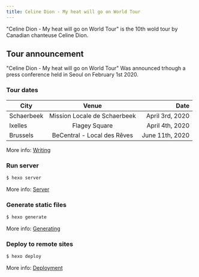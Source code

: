 ```yaml
---
title: Celine Dion - My heat will go on World Tour
---
```

"Celine Dion - My heat will go on World Tour" is the 10th wold tour by Canadian chanteuse Celine  Dion. 

## Tour announcement
"Celine Dion - My heat will go on World Tour" Was announced trhough a press conference held in Seoul on February 1st 2020.

### Tour dates


| City       | Venue          | Date  |
| ------------- |:-------------:| -----:|
| Schaerbeek     | Mission Locale de Schaerbeek | April 3rd, 2020 |
| Ixelles      | Flagey Square    |   April 4th, 2020 |
| Brussels | BeCentral - Local des Rêves      |    June 11th, 2020 |

More info: [Writing](https://hexo.io/docs/writing.html)

### Run server

``` bash
$ hexo server
```

More info: [Server](https://hexo.io/docs/server.html)

### Generate static files

``` bash
$ hexo generate
```

More info: [Generating](https://hexo.io/docs/generating.html)

### Deploy to remote sites

``` bash
$ hexo deploy
```

More info: [Deployment](https://hexo.io/docs/one-command-deployment.html)
